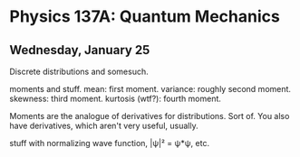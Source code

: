 Physics 137A: Quantum Mechanics
===============================
Wednesday, January 25
--------------------

Discrete distributions and somesuch.

moments and stuff. mean: first moment. variance: roughly second
moment. skewness: third moment. kurtosis (wtf?): fourth moment.

Moments are the analogue of derivatives for distributions. Sort
of. You also have derivatives, which aren't very useful, usually.

stuff with normalizing wave function, |ψ|² = ψ*ψ, etc.
